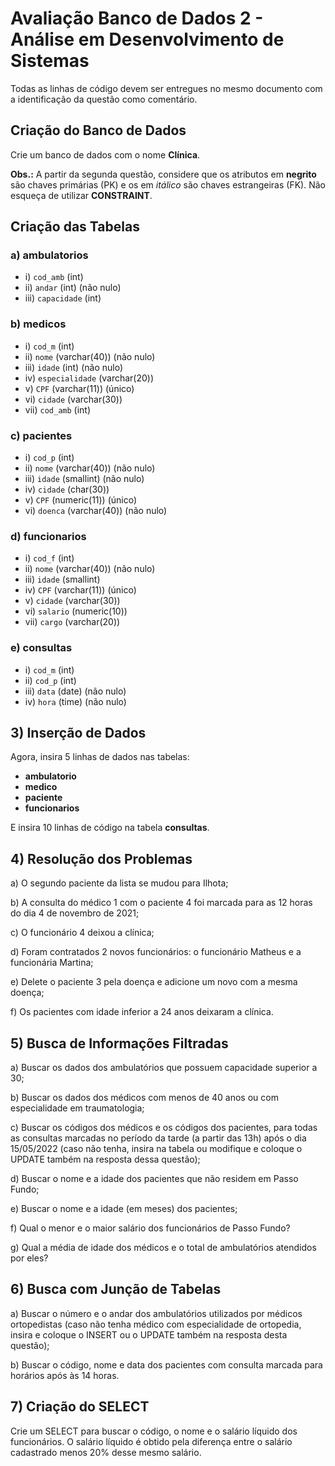 # Avaliação Banco de Dados 2 - Análise em Desenvolvimento de Sistemas

Todas as linhas de código devem ser entregues no mesmo documento com a identificação da questão como comentário.

## Criação do Banco de Dados

Crie um banco de dados com o nome **Clínica**.

**Obs.:** A partir da segunda questão, considere que os atributos em **negrito** são chaves primárias (PK) e os em *itálico* são chaves estrangeiras (FK). Não esqueça de utilizar **CONSTRAINT**.

## Criação das Tabelas

### a) **ambulatorios**
- i) `cod_amb` (int)
- ii) `andar` (int) (não nulo)
- iii) `capacidade` (int)

### b) **medicos**
- i) `cod_m` (int)
- ii) `nome` (varchar(40)) (não nulo)
- iii) `idade` (int) (não nulo)
- iv) `especialidade` (varchar(20))
- v) `CPF` (varchar(11)) (único)
- vi) `cidade` (varchar(30))
- vii) `cod_amb` (int)

### c) **pacientes**
- i) `cod_p` (int)
- ii) `nome` (varchar(40)) (não nulo)
- iii) `idade` (smallint) (não nulo)
- iv) `cidade` (char(30))
- v) `CPF` (numeric(11)) (único)
- vi) `doenca` (varchar(40)) (não nulo)

### d) **funcionarios**
- i) `cod_f` (int)
- ii) `nome` (varchar(40)) (não nulo)
- iii) `idade` (smallint)
- iv) `CPF` (varchar(11)) (único)
- v) `cidade` (varchar(30))
- vi) `salario` (numeric(10))
- vii) `cargo` (varchar(20))

### e) **consultas**
- i) `cod_m` (int)
- ii) `cod_p` (int)
- iii) `data` (date) (não nulo)
- iv) `hora` (time) (não nulo)

## 3) Inserção de Dados

Agora, insira 5 linhas de dados nas tabelas:
- **ambulatorio**
- **medico**
- **paciente**
- **funcionarios**

E insira 10 linhas de código na tabela **consultas**.

## 4) Resolução dos Problemas

a) O segundo paciente da lista se mudou para Ilhota;

b) A consulta do médico 1 com o paciente 4 foi marcada para as 12 horas do dia 4 de novembro de 2021;

c) O funcionário 4 deixou a clínica;

d) Foram contratados 2 novos funcionários: o funcionário Matheus e a funcionária Martina;

e) Delete o paciente 3 pela doença e adicione um novo com a mesma doença;

f) Os pacientes com idade inferior a 24 anos deixaram a clínica.

## 5) Busca de Informações Filtradas

a) Buscar os dados dos ambulatórios que possuem capacidade superior a 30;

b) Buscar os dados dos médicos com menos de 40 anos ou com especialidade em traumatologia;

c) Buscar os códigos dos médicos e os códigos dos pacientes, para todas as consultas marcadas no período da tarde (a partir das 13h) após o dia 15/05/2022 (caso não tenha, insira na tabela ou modifique e coloque o UPDATE também na resposta dessa questão);

d) Buscar o nome e a idade dos pacientes que não residem em Passo Fundo;

e) Buscar o nome e a idade (em meses) dos pacientes;

f) Qual o menor e o maior salário dos funcionários de Passo Fundo?

g) Qual a média de idade dos médicos e o total de ambulatórios atendidos por eles?

## 6) Busca com Junção de Tabelas

a) Buscar o número e o andar dos ambulatórios utilizados por médicos ortopedistas (caso não tenha médico com especialidade de ortopedia, insira e coloque o INSERT ou o UPDATE também na resposta desta questão);

b) Buscar o código, nome e data dos pacientes com consulta marcada para horários após às 14 horas.

## 7) Criação do SELECT

Crie um SELECT para buscar o código, o nome e o salário líquido dos funcionários. O salário líquido é obtido pela diferença entre o salário cadastrado menos 20% desse mesmo salário.
